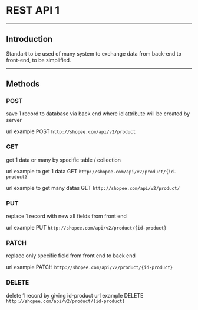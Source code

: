 # REST API 1

---

## Introduction

Standart to be used of many system to exchange data from back-end to front-end, to be simplified.

---

## Methods

### POST

save 1 record to database via back end where id attribute will be created by server

url example
POST `http://shopee.com/api/v2/product`

### GET

get 1 data or many by specific table / collection

url example to get 1 data
GET `http://shopee.com/api/v2/product/{id-product}`

url example to get many datas
GET `http://shopee.com/api/v2/product/`

### PUT

replace 1 record with new all fields from front end

url example
PUT `http://shopee.com/api/v2/product/{id-product}`

### PATCH

replace only specific field from front end to back end

url example
PATCH `http://shopee.com/api/v2/product/{id-product}`

### DELETE

delete 1 record by giving id-product
url example
DELETE `http://shopee.com/api/v2/product/{id-product}`